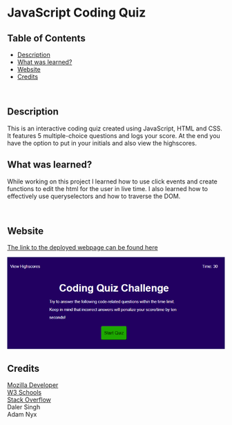 # JavaScript Coding Quiz

## Table of Contents
- [Description](#description)
- [What was learned?](#what-was-learned)
- [Website](#website)
- [Credits](#credits)
<br />

## Description
This is an interactive coding quiz created using JavaScript, HTML and CSS. It features 5 multiple-choice questions and logs your score. At the end you have the option to put in your initials and also view the highscores.
<br />

## What was learned?
While working on this project I learned how to use click events and create functions to edit the html for the user in live time. I also learned how to effectively use queryselectors and how to traverse the DOM.

<br />

## Website
[The link to the deployed webpage can be found here](https://angadbatth.github.io/js-coding-quiz/)

![Sample of Website](./Assets/images/websiteSnippet.png)
<br />

## Credits

[Mozilla Developer](https://developer.mozilla.org/en-US/) <br />
[W3 Schools](https://www.w3schools.com/) <br />
[Stack Overflow](https://stackoverflow.com/) <br />
Daler Singh <br />
Adam Nyx
